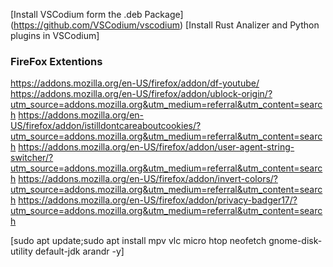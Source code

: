 
[Install VSCodium form the .deb Package] (https://github.com/VSCodium/vscodium)
[Install Rust Analizer and Python plugins in VSCodium]


### FireFox Extentions
https://addons.mozilla.org/en-US/firefox/addon/df-youtube/
https://addons.mozilla.org/en-US/firefox/addon/ublock-origin/?utm_source=addons.mozilla.org&utm_medium=referral&utm_content=search
https://addons.mozilla.org/en-US/firefox/addon/istilldontcareaboutcookies/?utm_source=addons.mozilla.org&utm_medium=referral&utm_content=search
https://addons.mozilla.org/en-US/firefox/addon/user-agent-string-switcher/?utm_source=addons.mozilla.org&utm_medium=referral&utm_content=search
https://addons.mozilla.org/en-US/firefox/addon/invert-colors/?utm_source=addons.mozilla.org&utm_medium=referral&utm_content=search
https://addons.mozilla.org/en-US/firefox/addon/privacy-badger17/?utm_source=addons.mozilla.org&utm_medium=referral&utm_content=search


[sudo apt update;sudo apt install mpv vlc micro htop neofetch gnome-disk-utility default-jdk arandr -y]

